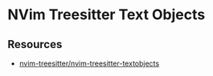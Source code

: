 NVim Treesitter Text Objects
===

Resources
---

- [nvim-treesitter/nvim-treesitter-textobjects][1]

<!-- Links -->
[1]: https://github.com/nvim-treesitter/nvim-treesitter-textobjects

<!-- Links end -->



